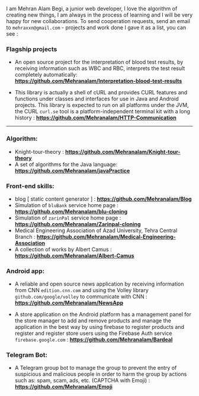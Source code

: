 I am Mehran Alam Begi, a junior web developer, I love the algorithm of creating new things, I am always in the process of learning and I will be very happy for new collaborations. To send cooperation requests, send an email to `mehraxxn@gmail.com` - projects and work done I gave it as a list, you can see :

### Flagship projects
  - An open source project for the interpretation of blood test results, by receiving information such as WBC and RBC, interprets the test result completely automatically: **https://github.com/Mehranalam/Interpretation-blood-test-results**
    
  - This library is actually a shell of cURL and provides CURL features and functions under classes and interfaces for use in Java and Android projects. This library is expected to run on all platforms under the JVM, the CURL `curl.se` tool is a platform-independent terminal kit with a long history : **https://github.com/Mehranalam/HTTP-Communication**

----------------------------------------------

### Algorithm:
  - Knight-tour-theory : **https://github.com/Mehranalam/Knight-tour-theory**
  - A set of algorithms for the Java language: **https://github.com/Mehranalam/javaPractice**

### Front-end skills:
  - blog [ static content generator ] : **https://github.com/Mehranalam/Blog**
  - Simulation of `bluBank` service home page : **https://github.com/Mehranalam/blu-cloning**
  - Simulation of `zarinPal` service home page : **https://github.com/Mehranalam/Zarinpal-cloning**
  - Medical Engineering Association of Azad University, Tehra Central Branch : **https://github.com/Mehranalam/Medical-Engineering-Association**
  - A collection of works by Albert Camus : **https://github.com/Mehranalam/Albert-Camus**

### Android app:
  - A reliable and open source news application by receiving information from CNN `edition.cnn.com` and using the Volley library `github.com/google/volley` to communicate with CNN : **https://github.com/Mehranalam/NewsApp**

  - A store application on the Android platform has a management panel for the store manager to add and remove products and manage the application in the best way by using firebase to register products and register and register store users using the Firebase Auth service `firebase.google.com` : **https://github.com/Mehranalam/Bardeal**

### Telegram Bot:
  - A Telegram group bot to manage the group to prevent the entry of suspicious and malicious people in order to harm the group by actions such as: spam, scam, ads, etc. (CAPTCHA with Emoji) : **https://github.com/Mehranalam/Emoji**
